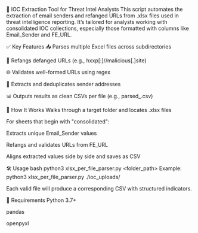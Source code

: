 🧪 IOC Extraction Tool for Threat Intel Analysts
This script automates the extraction of email senders and refanged URLs from .xlsx files used in threat intelligence reporting. It’s tailored for analysts working with consolidated IOC collections, especially those formatted with columns like Email_Sender and FE_URL.

✅ Key Features
📥 Parses multiple Excel files across subdirectories

🧠 Refangs defanged URLs (e.g., hxxp[:]//malicious[.]site)

🌐 Validates well-formed URLs using regex

📧 Extracts and deduplicates sender addresses

📊 Outputs results as clean CSVs per file (e.g., parsed_<filename>.csv)

🔄 How It Works
Walks through a target folder and locates .xlsx files

For sheets that begin with "consolidated":

Extracts unique Email_Sender values

Refangs and validates URLs from FE_URL

Aligns extracted values side by side and saves as CSV

🛠 Usage
bash
python3 xlsx_per_file_parser.py <folder_path>
Example: python3 xlsx_per_file_parser.py ./ioc_uploads/

Each valid file will produce a corresponding CSV with structured indicators.

🚧 Requirements
Python 3.7+

pandas

openpyxl
